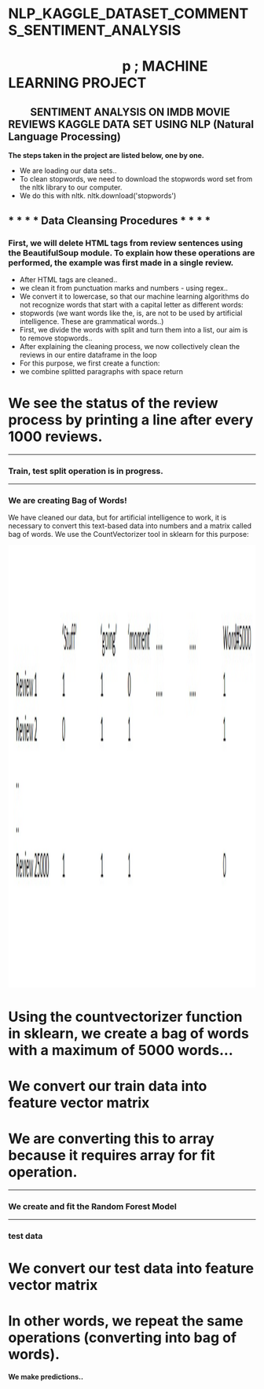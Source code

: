 # NLP_KAGGLE_DATASET_COMMENTS_SENTIMENT_ANALYSIS
<H1>&nbsp;&nbsp;&nbsp;&nbsp;&nbsp;&nbsp;&nbsp;&nbsp;&nbsp;&nbsp;&nbsp;&nbsp;&nbsp;&nbsp;&nbsp;&nbsp;&nbsp;&nbsp;&nbsp;&nbsp;&nbsp;&nbsp;&nbsp;&nbsp;&nbsp;&nbsp;&nbsp;&nbsp;&nbsp;&nbsp;&nbsp;&nbsp;&nbsp;&nbsp; p ;&nbsp;MACHINE LEARNING PROJECT</H1>

## &nbsp;&nbsp;&nbsp;&nbsp;&nbsp;&nbsp;&nbsp;&nbsp;&nbsp;SENTIMENT ANALYSIS ON IMDB MOVIE REVIEWS KAGGLE DATA SET USING NLP (Natural Language Processing)

<p><b>The steps taken in the project are listed below, one by one.</b></p>

- We are loading our data sets..
- To clean stopwords, we need to download the stopwords word set from the nltk library to our computer.
- We do this with nltk. nltk.download('stopwords')




## * * * * Data Cleansing Procedures * * * *
### First, we will delete HTML tags from review sentences using the BeautifulSoup module. To explain how these operations are performed, the example was first made in a single review.

- After HTML tags are cleaned..
- we clean it from punctuation marks and numbers - using regex..
- We convert it to lowercase, so that our machine learning algorithms do not recognize words that start with a capital letter as different words:
- stopwords (we want words like the, is, are not to be used by artificial intelligence. These are grammatical words..)
- First, we divide the words with split and turn them into a list, our aim is to remove stopwords..
- After explaining the cleaning process, we now collectively clean the reviews in our entire dataframe in the loop
- For this purpose, we first create a function:
- we combine splitted paragraphs with space return

# We see the status of the review process by printing a line after every 1000 reviews.
<hr></hr>

### Train, test split operation is in progress.

<hr></hr>

### We are creating Bag of Words!

<p>We have cleaned our data, but for artificial intelligence to work, it is necessary to convert this text-based data into numbers and a matrix called bag of words. We use the CountVectorizer tool in sklearn for this purpose:</p>

<IMG src="bag.jpg" width="900" height="900" >

# Using the countvectorizer function in sklearn, we create a bag of words with a maximum of 5000 words...
# We convert our train data into feature vector matrix
# We are converting this to array because it requires array for fit operation.
<hr></hr>

### We create and fit the Random Forest Model

<hr></hr>

### test data
# We convert our test data into feature vector matrix
# In other words, we repeat the same operations (converting into bag of words).
#### We make predictions..

